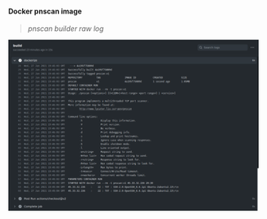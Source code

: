#### Docker pnscan image

>
> _pnscan builder raw log_
>

[![IMAGE](./png/rawlog.png)](https://github.com/wryyyyyyyy/docker/commit/58c0283f1ac44069f20e5cc201136f200da22e77/checks/1779460352/logs)
